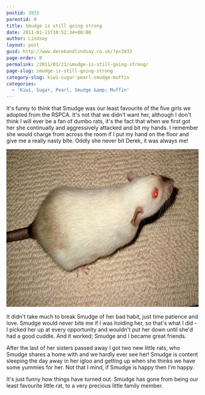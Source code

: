 ```yaml
---
postid: 3933
parentid: 0
title: Smudge is still going strong
date: 2011-01-21T10:52:34+00:00
author: Lindsay
layout: post
guid: http://www.derekandlindsay.co.uk/?p=3933
page-order: 0
permalink: /2011/01/21/smudge-is-still-going-strong/
page-slug: smudge-is-still-going-strong
category-slug: kiwi-sugar-pearl-smudge-muffin
categories:
  - 'Kiwi, Sugar, Pearl, Smudge &amp; Muffin'
---
```

It's funny to think that Smudge was our least favourite of the five girls we adopted from the RSPCA. It's not that we didn't want her, although I don't think I will ever be a fan of dumbo rats, it's the fact that when we first got her she continually and aggressively attacked and bit my hands. I remember she would charge from across the room if I put my hand on the floor and give me a really nasty bite. Oddly she never bit Derek, it was always me!

<img class="aligncenter size-full wp-image-9056" title="Our little old rat, Smudge, out and about" src="/wp-content/uploads/2011/01/post_1395.jpg" alt="Our little old rat, Smudge, out and about" width="780" height="413" /> 

It didn't take much to break Smudge of her bad habit, just time patience and love. Smudge would never bite me if I was holding her, so that's what I did - I picked her up at every opportunity and wouldn't put her down until she'd had a good cuddle. And it worked; Smudge and I became great friends.

After the last of her sisters passed away I got two new little rats, who Smudge shares a home with and we hardly ever see her! Smudge is content sleeping the day away in her igloo and getting up when she thinks we have some yummies for her. Not that I mind, if Smudge is happy then I'm happy.

It's just funny how things have turned out. Smudge has gone from being our least favourite little rat, to a very precious little family member.